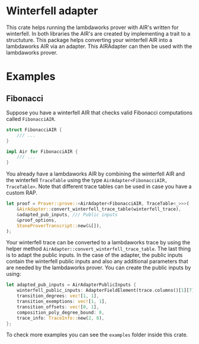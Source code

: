 # Winterfell adapter
This crate helps running the lambdaworks prover with AIR's written for winterfell. In both libraries the AIR's are created by implementing a trait to a structuture. This package helps converting your winterfell AIR into a lambdaworks AIR via an adapter. This AIRAdapter can then be used with the lambdaworks prover.

# Examples
## Fibonacci
Suppose you have a winterfell AIR that checks valid Fibonacci computations called `FibonacciAIR`.

```rust
struct FibonacciAIR {
    /// ...
}

impl Air for FibonacciAIR {
    /// ...
}
```

You already have a lambdaworks AIR by combining the winterfell AIR and the winterfell `TraceTable` using the type `AirAdapter<FibonacciAIR, TraceTable>`. Note that different trace tables can be used in case you have a custom RAP. 

```rust
let proof = Prover::prove::<AirAdapter<FibonacciAIR, TraceTable<_>>>(
    &AirAdapter::convert_winterfell_trace_table(winterfell_trace),
    &adapted_pub_inputs, /// Public inputs
    &proof_options,
    StoneProverTranscript::new(&[]),
);
```

Your winterfell trace can be converted to a lambdaworks trace by using the helper method `AirAdapter::convert_winterfell_trace_table`. The last thing is to adapt the public inputs. In the case of the adapter, the public inputs contain the winterfell public inputs and also any additional parameters that are needed by the lambdaworks prover. You can create the public inputs by using:

```rust
let adapted_pub_inputs = AirAdapterPublicInputs {
    winterfell_public_inputs: AdapterFieldElement(trace.columns()[1][7]),
    transition_degrees: vec![1, 1],
    transition_exemptions: vec![1, 1],
    transition_offsets: vec![0, 1],
    composition_poly_degree_bound: 8,
    trace_info: TraceInfo::new(2, 8),
};
```

To check more examples you can see the `examples` folder inside this crate.
